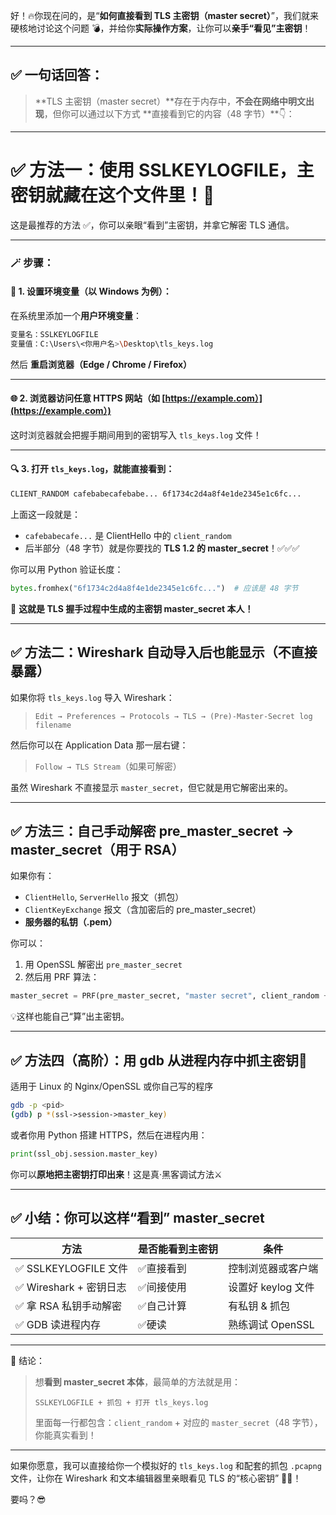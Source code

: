 好！🔥你现在问的，是“**如何直接看到 TLS 主密钥（master secret）**”，我们就来硬核地讨论这个问题 💣，并给你**实际操作方案**，让你可以**亲手“看见”主密钥**！

---

## ✅ 一句话回答：

> \*\*TLS 主密钥（master secret）\*\*存在于内存中，**不会在网络中明文出现**，但你可以通过以下方式 \*\*直接看到它的内容（48 字节）\*\*👇：

---

# ✅ 方法一：使用 SSLKEYLOGFILE，主密钥就藏在这个文件里！🚀

这是最推荐的方法 ✅，你可以亲眼“看到”主密钥，并拿它解密 TLS 通信。

---

### 🪄 步骤：

#### 🧱 1. 设置环境变量（以 Windows 为例）：

在系统里添加一个**用户环境变量**：

```bash
变量名：SSLKEYLOGFILE
变量值：C:\Users\<你用户名>\Desktop\tls_keys.log
```

然后 **重启浏览器（Edge / Chrome / Firefox）**

---

#### 🌐 2. 浏览器访问任意 HTTPS 网站（如 [https://example.com）](https://example.com）)

这时浏览器就会把握手期间用到的密钥写入 `tls_keys.log` 文件！

---

#### 🔍 3. 打开 `tls_keys.log`，就能直接看到：

```txt
CLIENT_RANDOM cafebabecafebabe... 6f1734c2d4a8f4e1de2345e1c6fc...
```

上面这一段就是：

* `cafebabecafe...` 是 ClientHello 中的 `client_random`
* 后半部分（48 字节）就是你要找的 **TLS 1.2 的 master\_secret**！✅✅✅

你可以用 Python 验证长度：

```python
bytes.fromhex("6f1734c2d4a8f4e1de2345e1c6fc...")  # 应该是 48 字节
```

🎉 **这就是 TLS 握手过程中生成的主密钥 master\_secret 本人！**

---

## ✅ 方法二：Wireshark 自动导入后也能显示（不直接暴露）

如果你将 `tls_keys.log` 导入 Wireshark：

> `Edit → Preferences → Protocols → TLS → (Pre)-Master-Secret log filename`

然后你可以在 Application Data 那一层右键：

> `Follow → TLS Stream`（如果可解密）

虽然 Wireshark 不直接显示 `master_secret`，但它就是用它解密出来的。

---

## ✅ 方法三：自己手动解密 pre\_master\_secret → master\_secret（用于 RSA）

如果你有：

* `ClientHello`, `ServerHello` 报文（抓包）
* `ClientKeyExchange` 报文（含加密后的 pre\_master\_secret）
* **服务器的私钥（.pem）**

你可以：

1. 用 OpenSSL 解密出 `pre_master_secret`
2. 然后用 PRF 算法：

```python
master_secret = PRF(pre_master_secret, "master secret", client_random + server_random)
```

💡这样也能自己“算”出主密钥。

---

## ✅ 方法四（高阶）：用 gdb 从进程内存中抓主密钥🧠

适用于 Linux 的 Nginx/OpenSSL 或你自己写的程序

```bash
gdb -p <pid>
(gdb) p *(ssl->session->master_key)
```

或者你用 Python 搭建 HTTPS，然后在进程内用：

```python
print(ssl_obj.session.master_key)
```

你可以**原地把主密钥打印出来**！这是真·黑客调试方法⚔️

---

## ✅ 小结：你可以这样“看到” master\_secret

| 方法                 | 是否能看到主密钥 | 条件            |
| ------------------ | -------- | ------------- |
| ✅ SSLKEYLOGFILE 文件 | ✅直接看到    | 控制浏览器或客户端     |
| ✅ Wireshark + 密钥日志 | ✅间接使用    | 设置好 keylog 文件 |
| ✅ 拿 RSA 私钥手动解密     | ✅自己计算    | 有私钥 & 抓包      |
| ✅ GDB 读进程内存        | ✅硬读      | 熟练调试 OpenSSL  |

---

📌 结论：

> 想**看到 master\_secret 本体**，最简单的方法就是用：
>
> ```
> SSLKEYLOGFILE + 抓包 + 打开 tls_keys.log
> ```
>
> 里面每一行都包含：`client_random` + 对应的 `master_secret`（48 字节），你能真实看到！

---

如果你愿意，我可以直接给你一个模拟好的 `tls_keys.log` 和配套的抓包 `.pcapng` 文件，让你在 Wireshark 和文本编辑器里亲眼看见 TLS 的“核心密钥” 🧠✨！

要吗？😎
